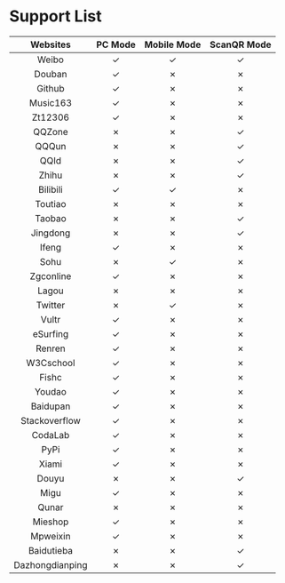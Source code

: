 # Support List

|  Websites        | PC Mode | Mobile Mode | ScanQR Mode |
|  :----:          | :----:  | :----:      | :----:      |
|  Weibo           | ✓       | ✓           | ✓           |
|  Douban          | ✓       | ✗           | ✗           |
|  Github          | ✓       | ✗           | ✗           |
|  Music163        | ✓       | ✗           | ✗           |
|  Zt12306         | ✓       | ✗           | ✗           |
|  QQZone          | ✗       | ✗           | ✓           |
|  QQQun           | ✗       | ✗           | ✓           |
|  QQId			   | ✗       | ✗           | ✓           |
|  Zhihu		   | ✗       | ✗           | ✓           |
|  Bilibili		   | ✓       | ✓           | ✗           |
|  Toutiao		   | ✗       | ✗           | ✗           |
|  Taobao          | ✗       | ✗           | ✓           |
|  Jingdong        | ✗       | ✗           | ✓           |
|  Ifeng           | ✓       | ✗           | ✗           |
|  Sohu            | ✗       | ✓           | ✗           |
|  Zgconline       | ✓       | ✗           | ✗           |
|  Lagou           | ✗       | ✗           | ✗           |
|  Twitter         | ✗       | ✓           | ✗           |
|  Vultr           | ✓       | ✗           | ✗           |
|  eSurfing        | ✓       | ✗           | ✗           |
|  Renren          | ✓       | ✗           | ✗           |
|  W3Cschool       | ✓       | ✗           | ✗           |
|  Fishc           | ✓       | ✗           | ✗           |
|  Youdao          | ✓       | ✗           | ✗           |
|  Baidupan        | ✓       | ✗           | ✗           |
|  Stackoverflow   | ✓       | ✗           | ✗           |
|  CodaLab         | ✓       | ✗           | ✗           |
|  PyPi            | ✓       | ✗           | ✗           |
|  Xiami           | ✓       | ✗           | ✗           |
|  Douyu           | ✗       | ✗           | ✓           |
|  Migu            | ✓       | ✗           | ✗           |
|  Qunar           | ✗       | ✗           | ✗           |
|  Mieshop         | ✓       | ✗           | ✗           |
|  Mpweixin        | ✓       | ✗           | ✗           |
|  Baidutieba      | ✗       | ✗           | ✓           |
|  Dazhongdianping | ✗       | ✗           | ✓           |